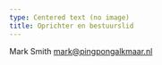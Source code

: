 ```yaml
---
type: Centered text (no image)
title: Oprichter en bestuurslid
---
```

Mark Smith mark@pingpongalkmaar.nl
